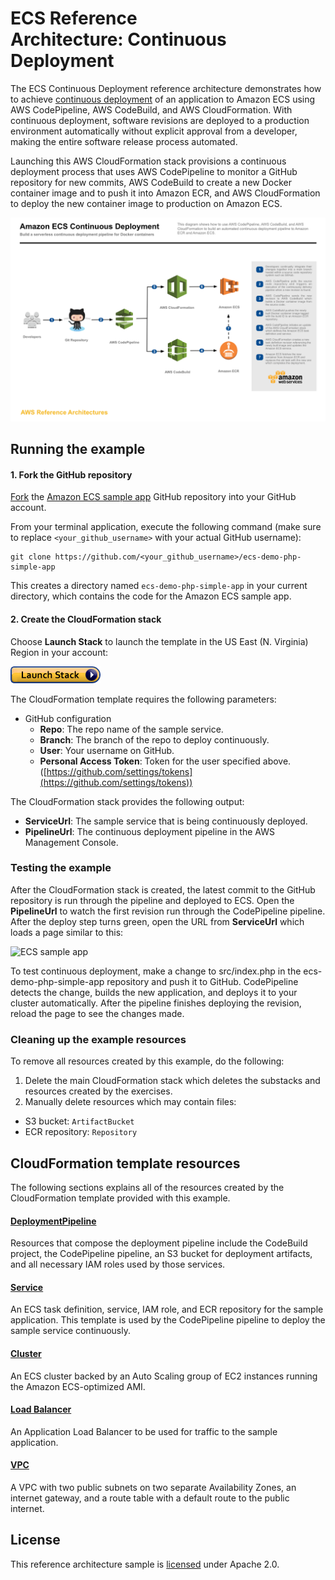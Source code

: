 # ECS Reference Architecture: Continuous Deployment


The ECS Continuous Deployment reference architecture demonstrates how to achieve [continuous deployment][continuous-deployment] of an application to Amazon ECS using AWS CodePipeline, AWS CodeBuild, and AWS CloudFormation. With continuous deployment, software revisions are deployed to a production environment automatically without explicit approval from a developer, making the entire software release process automated.

Launching this AWS CloudFormation stack provisions a continuous deployment process that uses AWS CodePipeline to monitor a GitHub repository for new commits, AWS CodeBuild to create a new Docker container image and to push it into Amazon ECR, and AWS CloudFormation to deploy the new container image to production on Amazon ECS.

[![](images/architecture.png)][architecture]

## Running the example

#### 1. Fork the GitHub repository

[Fork](https://help.github.com/articles/fork-a-repo/) the [Amazon ECS sample app](https://github.com/awslabs/ecs-demo-php-simple-app) GitHub repository into your GitHub account.

From your terminal application, execute the following command (make sure to replace `<your_github_username>` with your actual GitHub username):

```console
git clone https://github.com/<your_github_username>/ecs-demo-php-simple-app
```

This creates a directory named `ecs-demo-php-simple-app` in your current directory, which contains the code for the Amazon ECS sample app.

#### 2. Create the CloudFormation stack

Choose **Launch Stack** to launch the template in the US East (N. Virginia) Region in your account:

[![Launch ECS Continuous Deployment into North Virginia with CloudFormation](images/cloudformation-launch-stack.png)](https://console.aws.amazon.com/cloudformation/home?region=us-east-1#/stacks/new?stackName=ecs-refarch-cd&templateURL=https://s3.amazonaws.com/ecs-refarch/ecs-refarch-continuous-deployment.yaml)

The CloudFormation template requires the following parameters:

- GitHub configuration
  - **Repo**: The repo name of the sample service.
  - **Branch**: The branch of the repo to deploy continuously.
  - **User**: Your username on GitHub.
  - **Personal Access Token**: Token for the user specified above. ([https://github.com/settings/tokens](https://github.com/settings/tokens))

The CloudFormation stack provides the following output:

- **ServiceUrl**: The sample service that is being continuously deployed.
- **PipelineUrl**: The continuous deployment pipeline in the AWS Management Console.

### Testing the example

After the CloudFormation stack is created, the latest commit to the GitHub repository is run through the pipeline and deployed to ECS. Open the **PipelineUrl** to watch the first revision run through the CodePipeline pipeline. After the deploy step turns green, open the URL from **ServiceUrl** which loads a page similar to this:

![ECS sample app](http://docs.aws.amazon.com/AmazonECS/latest/developerguide/images/simple-php-app.png)

To test continuous deployment, make a change to src/index.php in the ecs-demo-php-simple-app repository and push it to GitHub. CodePipeline detects the change, builds the new application, and deploys it to your cluster automatically. After the pipeline finishes deploying the revision, reload the page to see the changes made.

### Cleaning up the example resources

To remove all resources created by this example, do the following:

1. Delete the main CloudFormation stack which deletes the substacks and resources created by the exercises.
1. Manually delete resources which may contain files:
  - S3 bucket: `ArtifactBucket`
  - ECR repository: `Repository`

## CloudFormation template resources

The following sections explains all of the resources created by the CloudFormation template provided with this example.

#### [DeploymentPipeline](templates/deployment-pipeline.yaml)

  Resources that compose the deployment pipeline include the CodeBuild project, the CodePipeline pipeline, an S3 bucket for deployment artifacts, and all necessary IAM roles used by those services.

#### [Service](templates/service.yaml)

  An ECS task definition, service, IAM role, and ECR repository for the sample application. This template is used by the CodePipeline pipeline to deploy the sample service continuously.

#### [Cluster](templates/ecs-cluster.yaml)

  An ECS cluster backed by an Auto Scaling group of EC2 instances running the Amazon ECS-optimized AMI.

#### [Load Balancer](templates/load-balancer.yaml)

  An Application Load Balancer to be used for traffic to the sample application.

#### [VPC](templates/vpc.yaml)

  A VPC with two public subnets on two separate Availability Zones, an internet gateway, and a route table with a default route to the public internet.

## License

This reference architecture sample is [licensed][license] under Apache 2.0.


[continuous-deployment]: https://aws.amazon.com/devops/continuous-delivery/
[architecture]: images/architecture.pdf
[license]: LICENSE